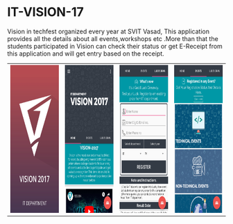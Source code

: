 # IT-VISION-17
Vision in techfest organized every year at SVIT Vasad, This application provides all the details about all events,workshops etc .More than that the students participated in Vision can check their status or get E-Receipt from this application and will get entry based on the receipt.

<table>
<tr>
<th><img src="https://github.com/Aayushpatel007/IT-VISION-17/blob/master/Splash.jpg" width="240" height="340"></th>
<th><img src="https://github.com/Aayushpatel007/IT-VISION-17/blob/master/home.jpg" width="240" height="340"></th>
<th><img src="https://github.com/Aayushpatel007/IT-VISION-17/blob/master/Home1.jpg" width="240" height="340"></th>
<th><img src="https://github.com/Aayushpatel007/IT-VISION-17/blob/master/Home2.jpg" width="240" height="340"></th>
</tr>
<table>
